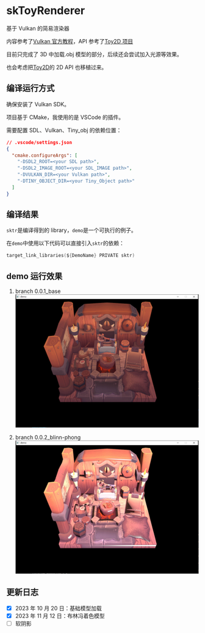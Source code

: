 # skToyRenderer

基于 Vulkan 的简易渲染器

内容参考了[Vulkan 官方教程](https://vulkan-tutorial.com/)，API 参考了[Toy2D 项目](https://github.com/VisualGMQ/toy2d)

目前只完成了 3D 中加载.obj 模型的部分，后续还会尝试加入光源等效果。

也会考虑把[Toy2D](https://github.com/VisualGMQ/toy2d)的 2D API 也移植过来。

## 编译运行方式

确保安装了 Vulkan SDK。

项目基于 CMake，我使用的是 VSCode 的插件。

需要配置 SDL、Vulkan、Tiny_obj 的依赖位置：

```json
// .vscode/settings.json
{
  "cmake.configureArgs": [
    "-DSDL2_ROOT=<your SDL path>",
    "-DSDL2_IMAGE_ROOT=<your SDL_IMAGE path>",
    "-DVULKAN_DIR=<your Vulkan path>",
    "-DTINY_OBJECT_DIR=<your Tiny_Object path>"
  ]
}
```

## 编译结果

`sktr`是编译得到的 library，`demo`是一个可执行的例子。

在`demo`中使用以下代码可以直接引入`sktr`的依赖：

```C
target_link_libraries(${DemoName} PRIVATE sktr)
```

## demo 运行效果

1. branch 0.0.1_base
   ![branch 0.0.1_base](snapshots/0_0_1_base.png)

2. branch 0.0.2_blinn-phong
   ![branch 0.0.2_blinn-phong](snapshots/0_0_2_blinn_phong.png)

## 更新日志

- [x] 2023 年 10 月 20 日：基础模型加载
- [x] 2023 年 11 月 12 日：布林冯着色模型
- [ ] 软阴影
